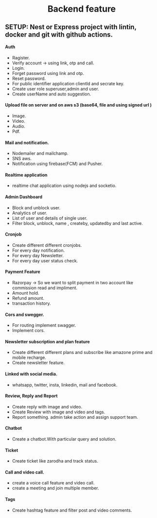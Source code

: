 <h1><center> Backend feature<center> </h1>

## SETUP: Nest or Express project with lintin, docker and git with github actions.

#### Auth
- Ragister. 
- Verify account ->  using link, otp and call.
- Login.
- Forget password using link and otp.
- Reset password. 
- For public identifier application clientId and secrate key.
- Create user role superuser,admin and user. 
- Create userName and auto suggestion. 

#### Upload file on server and on aws s3 (base64, file and using signed url )
- Image.
- Video.
- Audio.
- Pdf. 

#### Mail and notification.
- Nodemailer and mailchamp. 
- SNS aws. 
- Notification using firebase(FCM) and Pusher.

#### Realtime application 
- realtime chat application using nodejs and socketio.

#### Admin Dashboard 
- Block and unblock user. 
- Analytics of user.
- List of user and details of single user.
- Filter block, unblock, name , createby, updatedby and last active.

#### Cronjob   
- Create different different cronjobs.
- For every day notification.
- For every day Newsletter.
- For every day user status check.

#### Payment Feature
- Razorpay -> So we want to split payment in two account like commission read and impliment.
- Amount hold.
- Refund amount.
- transaction history.

#### Cors and swegger.
- For routing implement swagger.
- Implement cors.

#### Newsletter subscription  and plan feature
- Create different different plans and subscribe like amazone prime and mobile recharge.
- Create newsletter feature.

#### Linked with social media.
- whatsapp, twitter, insta, linkedin, mail and facebook.

#### Review, Reply and Report
- Create reply with image and video.
- Create Review with image and video and tags.
- Report something. admin take action and assign support team. 

#### Chatbot 
- Create a chatbot.With particular query and solution.

#### Ticket 
- Create ticket like zarodha and track status.

#### Call and video call.
- create a voice call feature and video call.
- create a meeting and join multiple member.

#### Tags 
- Create hashtag feature and filter post and video comments.